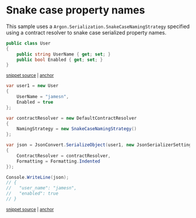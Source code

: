 # Snake case property names

This sample uses a `Argon.Serialization.SnakeCaseNamingStrategy` specified using a contract resolver to snake case serialized property names.

<!-- snippet: NamingStrategySnakeCaseTypes -->
<a id='snippet-namingstrategysnakecasetypes'></a>
```cs
public class User
{
    public string UserName { get; set; }
    public bool Enabled { get; set; }
}
```
<sup><a href='/src/Tests/Documentation/Samples/Serializer/NamingStrategySnakeCase.cs#L7-L15' title='Snippet source file'>snippet source</a> | <a href='#snippet-namingstrategysnakecasetypes' title='Start of snippet'>anchor</a></sup>
<!-- endSnippet -->

<!-- snippet: NamingStrategySnakeCaseUsage -->
<a id='snippet-namingstrategysnakecaseusage'></a>
```cs
var user1 = new User
{
    UserName = "jamesn",
    Enabled = true
};

var contractResolver = new DefaultContractResolver
{
    NamingStrategy = new SnakeCaseNamingStrategy()
};

var json = JsonConvert.SerializeObject(user1, new JsonSerializerSettings
{
    ContractResolver = contractResolver,
    Formatting = Formatting.Indented
});

Console.WriteLine(json);
// {
//   "user_name": "jamesn",
//   "enabled": true
// }
```
<sup><a href='/src/Tests/Documentation/Samples/Serializer/NamingStrategySnakeCase.cs#L20-L45' title='Snippet source file'>snippet source</a> | <a href='#snippet-namingstrategysnakecaseusage' title='Start of snippet'>anchor</a></sup>
<!-- endSnippet -->
